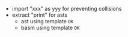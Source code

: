 - import "xxx" as yyy for preventing collisions
- extract "print" for asts
  - ast using template `OK`
  - basm using template `OK`
